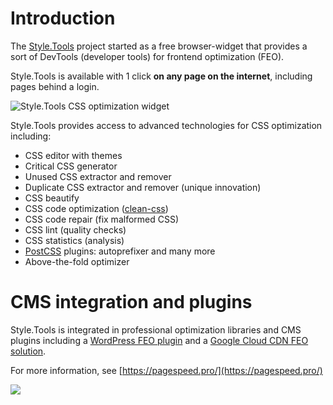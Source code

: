 # Introduction

The [Style.Tools](https://style.tools/) project started as a free browser-widget that provides a sort of DevTools (developer tools) for frontend optimization (FEO).

Style.Tools is available with 1 click **on any page on the internet**, including pages behind a login.

![Style.Tools CSS optimization widget](../gitbook/images/styletools-widget.gif)

Style.Tools provides access to advanced technologies for CSS optimization including:

- CSS editor with themes
- Critical CSS generator
- Unused CSS extractor and remover
- Duplicate CSS extractor and remover (unique innovation)
- CSS beautify
- CSS code optimization ([clean-css](https://github.com/jakubpawlowicz/clean-css))
- CSS code repair (fix malformed CSS)
- CSS lint (quality checks)
- CSS statistics (analysis)
- [PostCSS](https://github.com/postcss/postcss) plugins: autoprefixer and many more
- Above-the-fold optimizer

# CMS integration and plugins

Style.Tools is integrated in professional optimization libraries and CMS plugins including a [WordPress FEO plugin](https://pagespeed.pro/wordpress/) and a [Google Cloud CDN FEO solution](https://pagespeed.pro/google-cdn/). 

For more information, see [https://pagespeed.pro/](https://pagespeed.pro/)

[![](../gitbook/images/psp-concept.jpg)](https://pagespeed.pro/)